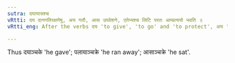 ```yaml
---
sutra: दयायासश्च
vRtti: दय दानगतिरक्षणेषु, अय गतौ, आस उपवेशने, एतेभ्यश्च लिटि परतः आम्प्रत्ययो भवति ॥
vRtti_eng: After the verbs दय 'to give', 'to go' and 'to protect', अय 'to go', and आस 'to sit', there is the affix आम्, when लिट् follows.

---
```

Thus दयाञ्चके 'he gave'; पलायाञ्चक्रे 'he ran away'; आसाञ्चक्रे 'he sat'.